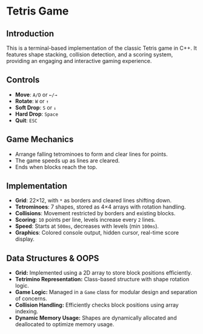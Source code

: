 # Tetris Game

## Introduction
This is a terminal-based implementation of the classic Tetris game in C++. It features shape stacking, collision detection, and a scoring system, providing an engaging and interactive gaming experience.

## Controls  
- **Move**: `A/D` or `←/→`  
- **Rotate**: `W` or `↑`  
- **Soft Drop**: `S` or `↓`  
- **Hard Drop**: `Space`  
- **Quit**: `ESC`  

## Game Mechanics  
- Arrange falling tetrominoes to form and clear lines for points.  
- The game speeds up as lines are cleared.  
- Ends when blocks reach the top.  

## Implementation  
- **Grid**: 22×12, with `*` as borders and cleared lines shifting down.  
- **Tetrominoes**: 7 shapes, stored as 4×4 arrays with rotation handling.  
- **Collisions**: Movement restricted by borders and existing blocks.  
- **Scoring**: `10` points per line, levels increase every `2` lines.  
- **Speed**: Starts at `500ms`, decreases with levels (min `100ms`).  
- **Graphics**: Colored console output, hidden cursor, real-time score display.

## Data Structures & OOPS
- **Grid:** Implemented using a 2D array to store block positions efficiently.
- **Tetrimino Representation:** Class-based structure with shape rotation logic.
- **Game Logic:** Managed in a `Game` class for modular design and separation of concerns.
- **Collision Handling:** Efficiently checks block positions using array indexing.
- **Dynamic Memory Usage:** Shapes are dynamically allocated and deallocated to optimize memory usage.



